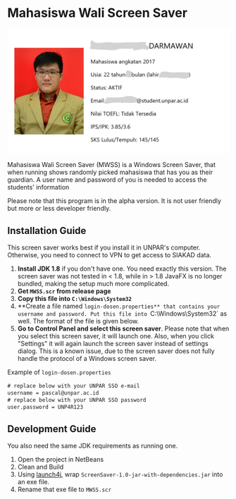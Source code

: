 # Mahasiswa Wali Screen Saver

![screenshot](screenshot.jpg)

Mahasiswa Wali Screen Saver (MWSS) is a Windows Screen Saver, that when running
shows randomly picked mahasiswa that has you as their guardian. A user name
and password of you is needed to access the students' information

Please note that this program is in the alpha version. It is not user friendly
but more or less developer friendly.

## Installation Guide

This screen saver works best if you install it in UNPAR's computer. Otherwise,
you need to connect to VPN to get access to SIAKAD data.

1. **Install JDK 1.8** if you don't have one. You need exactly this version. The screen saver was not tested in < 1.8, while in > 1.8 JavaFX is no longer bundled, making the setup much more complicated.
2. **Get `MWSS.scr` from release page**
3. **Copy this file into `C:\Windows\System32`**
4. **Create a file named `login-dosen.properties** that contains your username and password. Put this file into `C:\Windows\System32` as well. The format of the file is given below.
5. **Go to Control Panel and select this screen saver**. Please note that when you select this screen saver, it will launch one. Also, when you click "Settings" it will again launch the screen saver instead of settings dialog. This is a known issue, due to the screen saver does not fully handle the protocol of a Windows screen saver.

Example of `login-dosen.properties`

```properties
# replace below with your UNPAR SSO e-mail
username = pascal@unpar.ac.id
# replace below with your UNPAR SSO password
user.password = UNP4R123
```

## Development Guide

You also need the same JDK requirements as running one.

1. Open the project in NetBeans
2. Clean and Build
3. Using [launch4j](http://launch4j.sourceforge.net/), wrap `ScreenSaver-1.0-jar-with-dependencies.jar` into an exe file.
4. Rename that exe file to `MWSS.scr`
